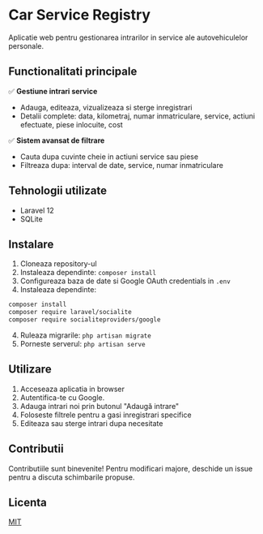 # Car Service Registry

Aplicatie web pentru gestionarea intrarilor in service ale autovehiculelor personale.

## Functionalitati principale

✅ **Gestiune intrari service**  
- Adauga, editeaza, vizualizeaza si sterge inregistrari  
- Detalii complete: data, kilometraj, numar inmatriculare, service, actiuni efectuate, piese inlocuite, cost  

✅ **Sistem avansat de filtrare**  
- Cauta dupa cuvinte cheie in actiuni service sau piese  
- Filtreaza dupa: interval de date, service, numar inmatriculare  

## Tehnologii utilizate

- Laravel 12
- SQLite

## Instalare

1. Cloneaza repository-ul
2. Instaleaza dependinte: `composer install`
3. Configureaza baza de date si Google OAuth credentials in `.env`
4. Instaleaza dependinte:
```bash
composer install
composer require laravel/socialite
composer require socialiteproviders/google

```
4. Ruleaza migrarile: `php artisan migrate`
5. Porneste serverul: `php artisan serve`

## Utilizare

1. Acceseaza aplicatia in browser
2. Autentifica-te cu Google.
3. Adauga intrari noi prin butonul "Adaugă intrare"
4. Foloseste filtrele pentru a gasi inregistrari specifice
5. Editeaza sau sterge intrari dupa necesitate

## Contributii

Contributiile sunt binevenite! Pentru modificari majore, deschide un issue pentru a discuta schimbarile propuse.


## Licenta

[MIT](https://choosealicense.com/licenses/mit/)